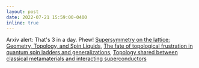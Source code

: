 ```yaml
---
layout: post
date: 2022-07-21 15:59:00-0400
inline: true
---
```


Arxiv alert: That's 3 in a day. Phew! [Supersymmetry on the lattice: Geometry, Topology, and Spin Liquids](https://arxiv.org/abs/2207.09475), [The fate of topological frustration in quantum spin ladders and generalizations](https://arxiv.org/abs/2207.09549), [Topology shared between classical metamaterials and interacting superconductors](https://arxiv.org/abs/2207.10045)
